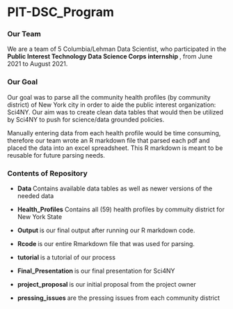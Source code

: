 # PIT-DSC_Program
### Our Team 
We are a team of 5 Columbia/Lehman Data Scientist, who participated in the <b> Public Interest Technology Data Science Corps internship </b>, from June 2021 to August 2021.

### Our Goal
 
Our goal was to parse all the community health profiles (by community district) of New York city in order to aide the public interest organization: Sci4NY. Our aim was to create clean data tables that would then be utilized by Sci4NY to push for science/data grounded policies.

Manually entering data from each health profile would be time consuming, therefore our team wrote an R markdown file that parsed each pdf and placed the data into an excel spreadsheet. This R markdown is meant to be reusable for future parsing needs.


### Contents of Repository

* <b> Data </b>
  Contains available data tables as well as newer versions of the needed data
 
* <b>Health_Profiles</b>
  Contains all (59) health profiles by commuity district for New York State
  
* <b> Output </b>
   is our final output after running our R markdown code.

* <b> Rcode </b>
   is our entire Rmarkdown file that was used for parsing.

* <b> tutorial </b>
   is a tutorial of our process
  
* <b> Final_Presentation </b> 
  is our final presentation for Sci4NY

* <b> project_proposal </b> 
  is our initial proposal from the project owner
 
* <b> pressing_issues </b>
  are the pressing issues from each community district 
  

